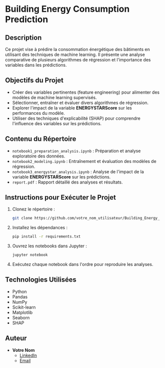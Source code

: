 # Building Energy Consumption Prediction

## Description
Ce projet vise à prédire la consommation énergétique des bâtiments en utilisant des techniques de machine learning. Il présente une analyse comparative de plusieurs algorithmes de régression et l'importance des variables dans les prédictions.

## Objectifs du Projet
- Créer des variables pertinentes (feature engineering) pour alimenter des modèles de machine learning supervisés.
- Sélectionner, entraîner et évaluer divers algorithmes de régression.
- Explorer l'impact de la variable **ENERGYSTARScore** sur les performances du modèle.
- Utiliser des techniques d'explicabilité (SHAP) pour comprendre l'influence des variables sur les prédictions.

## Contenu du Répertoire
- `notebook1_preparation_analysis.ipynb` : Préparation et analyse exploratoire des données.
- `notebook2_modeling.ipynb` : Entraînement et évaluation des modèles de régression.
- `notebook3_energystar_analysis.ipynb` : Analyse de l'impact de la variable **ENERGYSTARScore** sur les prédictions.
- `report.pdf` : Rapport détaillé des analyses et résultats.

## Instructions pour Exécuter le Projet
1. Clonez le répertoire :
   ```bash
   git clone https://github.com/votre_nom_utilisateur/Building_Energy_Consumption_Prediction.git
2. Installez les dépendances :
   ```bash
   pip install -r requirements.txt
   ```
3. Ouvrez les notebooks dans Jupyter :
   ```bash
   jupyter notebook
   ```
4. Exécutez chaque notebook dans l'ordre pour reproduire les analyses.

## Technologies Utilisées
- Python
- Pandas
- NumPy
- Scikit-learn
- Matplotlib
- Seaborn
- SHAP

## Auteur
- **Votre Nom**
  - [LinkedIn](https://www.linkedin.com/in/fathi-metalsi-328159124/)
  - [Email](mailto:fathimetalsi@gmail.com)